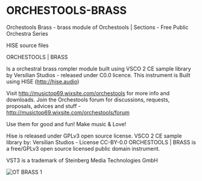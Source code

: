 # ORCHESTOOLS-BRASS
Orchestools Brass - brass module of Orchestools | Sections - Free Public Orchestra Series
 
HISE source files

ORCHESTOOLS | BRASS

Is a orchestral brass rompler module built using VSCO 2 CE sample library by Versilian Studios - released under C0.0 licence. This instrument is Built using HISE (http://hise.audio)

Visit http://musictop69.wixsite.com/orchestools for more info and downloads. Join the Orchestools forum for discussions, requests, proposals, advices and stuff - http://musictop69.wixsite.com/orchestools/forum

Use them for good and fun! Make music & Love!

Hise is released under GPLv3 open source license. VSCO 2 CE sample library by: Versilian Studios - License CC-BY-0.0 ORCHESTOOLS | BRASS is a free/GPLv3 open source licensed public domain instrument.

VST3 is a trademark of Steinberg Media Technologies GmbH

![OT BRASS 1](https://user-images.githubusercontent.com/44969792/119939647-75f23180-bf8e-11eb-9054-da059df95598.png)
